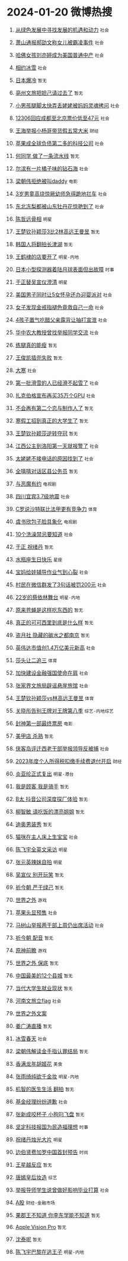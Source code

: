 # 2024-01-20 微博热搜 
1. [从绿色发展中寻找发展的机遇和动力](https://m.weibo.cn/search?containerid=100103type%3D1%26t%3D10%26q%3D%23%E4%BB%8E%E7%BB%BF%E8%89%B2%E5%8F%91%E5%B1%95%E4%B8%AD%E5%AF%BB%E6%89%BE%E5%8F%91%E5%B1%95%E7%9A%84%E6%9C%BA%E9%81%87%E5%92%8C%E5%8A%A8%E5%8A%9B%23&stream_entry_id=51&isnewpage=1&extparam=seat%3D1%26pos%3D0%26stream_entry_id%3D51%26c_type%3D51%26q%3D%2523%25E4%25BB%258E%25E7%25BB%25BF%25E8%2589%25B2%25E5%258F%2591%25E5%25B1%2595%25E4%25B8%25AD%25E5%25AF%25BB%25E6%2589%25BE%25E5%258F%2591%25E5%25B1%2595%25E7%259A%2584%25E6%259C%25BA%25E9%2581%2587%25E5%2592%258C%25E5%258A%25A8%25E5%258A%259B%2523%26dgr%3D0%26cate%3D10103%26filter_type%3Drealtimehot%26display_time%3D1705711201%26pre_seqid%3D170571120150101143696) `社会` 

2. [萧山通报郝劭文称女儿被霸凌事件](https://m.weibo.cn/search?containerid=100103type%3D1%26t%3D10%26q%3D%23%E8%90%A7%E5%B1%B1%E9%80%9A%E6%8A%A5%E9%83%9D%E5%8A%AD%E6%96%87%E7%A7%B0%E5%A5%B3%E5%84%BF%E8%A2%AB%E9%9C%B8%E5%87%8C%E4%BA%8B%E4%BB%B6%23&stream_entry_id=31&isnewpage=1&extparam=seat%3D1%26pos%3D0%26band_rank%3D1%26c_type%3D31%26lcate%3D5001%26realpos%3D1%26cate%3D5001%26filter_type%3Drealtimehot%26flag%3D2%26dgr%3D0%26stream_entry_id%3D31%26q%3D%2523%25E8%2590%25A7%25E5%25B1%25B1%25E9%2580%259A%25E6%258A%25A5%25E9%2583%259D%25E5%258A%25AD%25E6%2596%2587%25E7%25A7%25B0%25E5%25A5%25B3%25E5%2584%25BF%25E8%25A2%25AB%25E9%259C%25B8%25E5%2587%258C%25E4%25BA%258B%25E4%25BB%25B6%2523%26display_time%3D1705711201%26pre_seqid%3D170571120150101143696) `社会` 

3. [哈佛女孩刘亦婷成为美国普通中产](https://m.weibo.cn/search?containerid=100103type%3D1%26t%3D10%26q%3D%23%E5%93%88%E4%BD%9B%E5%A5%B3%E5%AD%A9%E5%88%98%E4%BA%A6%E5%A9%B7%E6%88%90%E4%B8%BA%E7%BE%8E%E5%9B%BD%E6%99%AE%E9%80%9A%E4%B8%AD%E4%BA%A7%23&stream_entry_id=31&isnewpage=1&extparam=seat%3D1%26pos%3D1%26band_rank%3D2%26c_type%3D31%26lcate%3D5001%26realpos%3D2%26cate%3D5001%26filter_type%3Drealtimehot%26flag%3D2%26dgr%3D0%26stream_entry_id%3D31%26q%3D%2523%25E5%2593%2588%25E4%25BD%259B%25E5%25A5%25B3%25E5%25AD%25A9%25E5%2588%2598%25E4%25BA%25A6%25E5%25A9%25B7%25E6%2588%2590%25E4%25B8%25BA%25E7%25BE%258E%25E5%259B%25BD%25E6%2599%25AE%25E9%2580%259A%25E4%25B8%25AD%25E4%25BA%25A7%2523%26display_time%3D1705711201%26pre_seqid%3D170571120150101143696) `社会` 

4. [相约冰雪](https://m.weibo.cn/search?containerid=100103type%3D1%26t%3D10%26q%3D%23%E7%9B%B8%E7%BA%A6%E5%86%B0%E9%9B%AA%23&stream_entry_id=31&isnewpage=1&extparam=seat%3D1%26pos%3D2%26band_rank%3D3%26c_type%3D31%26lcate%3D5001%26realpos%3D3%26cate%3D5001%26filter_type%3Drealtimehot%26flag%3D0%26dgr%3D0%26stream_entry_id%3D31%26q%3D%2523%25E7%259B%25B8%25E7%25BA%25A6%25E5%2586%25B0%25E9%259B%25AA%2523%26display_time%3D1705711201%26pre_seqid%3D170571120150101143696) `社会` 

5. [日本爆冷](https://m.weibo.cn/search?containerid=100103type%3D1%26t%3D10%26q%3D%E6%97%A5%E6%9C%AC%E7%88%86%E5%86%B7&stream_entry_id=31&isnewpage=1&extparam=seat%3D1%26pos%3D3%26band_rank%3D4%26c_type%3D31%26lcate%3D5001%26realpos%3D4%26cate%3D5001%26filter_type%3Drealtimehot%26flag%3D2%26dgr%3D0%26stream_entry_id%3D31%26q%3D%25E6%2597%25A5%25E6%259C%25AC%25E7%2588%2586%25E5%2586%25B7%26display_time%3D1705711201%26pre_seqid%3D170571120150101143696) `暂无` 

6. [亳州文旅把妲己请过去了](https://m.weibo.cn/search?containerid=100103type%3D1%26t%3D10%26q%3D%E4%BA%B3%E5%B7%9E%E6%96%87%E6%97%85%E6%8A%8A%E5%A6%B2%E5%B7%B1%E8%AF%B7%E8%BF%87%E5%8E%BB%E4%BA%86&stream_entry_id=31&isnewpage=1&extparam=seat%3D1%26pos%3D4%26band_rank%3D5%26c_type%3D31%26lcate%3D5001%26realpos%3D5%26cate%3D5001%26filter_type%3Drealtimehot%26flag%3D2%26dgr%3D0%26stream_entry_id%3D31%26q%3D%25E4%25BA%25B3%25E5%25B7%259E%25E6%2596%2587%25E6%2597%2585%25E6%258A%258A%25E5%25A6%25B2%25E5%25B7%25B1%25E8%25AF%25B7%25E8%25BF%2587%25E5%258E%25BB%25E4%25BA%2586%26display_time%3D1705711201%26pre_seqid%3D170571120150101143696) `暂无` 

7. [小男孩腿脚太快弄丢姥姥被妈妈灵魂拷问](https://m.weibo.cn/search?containerid=100103type%3D1%26t%3D10%26q%3D%23%E5%B0%8F%E7%94%B7%E5%AD%A9%E8%85%BF%E8%84%9A%E5%A4%AA%E5%BF%AB%E5%BC%84%E4%B8%A2%E5%A7%A5%E5%A7%A5%E8%A2%AB%E5%A6%88%E5%A6%88%E7%81%B5%E9%AD%82%E6%8B%B7%E9%97%AE%23&stream_entry_id=31&isnewpage=1&extparam=seat%3D1%26pos%3D5%26band_rank%3D6%26c_type%3D31%26lcate%3D5001%26realpos%3D6%26cate%3D5001%26filter_type%3Drealtimehot%26flag%3D32768%26dgr%3D0%26stream_entry_id%3D31%26q%3D%2523%25E5%25B0%258F%25E7%2594%25B7%25E5%25AD%25A9%25E8%2585%25BF%25E8%2584%259A%25E5%25A4%25AA%25E5%25BF%25AB%25E5%25BC%2584%25E4%25B8%25A2%25E5%25A7%25A5%25E5%25A7%25A5%25E8%25A2%25AB%25E5%25A6%2588%25E5%25A6%2588%25E7%2581%25B5%25E9%25AD%2582%25E6%258B%25B7%25E9%2597%25AE%2523%26display_time%3D1705711201%26pre_seqid%3D170571120150101143696) `社会` 

8. [12306回应成都至北京票价低至47元](https://m.weibo.cn/search?containerid=100103type%3D1%26t%3D10%26q%3D%2312306%E5%9B%9E%E5%BA%94%E6%88%90%E9%83%BD%E8%87%B3%E5%8C%97%E4%BA%AC%E7%A5%A8%E4%BB%B7%E4%BD%8E%E8%87%B347%E5%85%83%23&stream_entry_id=31&isnewpage=1&extparam=seat%3D1%26pos%3D6%26band_rank%3D7%26c_type%3D31%26lcate%3D5001%26realpos%3D7%26cate%3D5001%26filter_type%3Drealtimehot%26flag%3D2%26dgr%3D0%26stream_entry_id%3D31%26q%3D%252312306%25E5%259B%259E%25E5%25BA%2594%25E6%2588%2590%25E9%2583%25BD%25E8%2587%25B3%25E5%258C%2597%25E4%25BA%25AC%25E7%25A5%25A8%25E4%25BB%25B7%25E4%25BD%258E%25E8%2587%25B347%25E5%2585%2583%2523%26display_time%3D1705711201%26pre_seqid%3D170571120150101143696) `社会` 

9. [王海举报小杨哥带货假五常大米](https://m.weibo.cn/search?containerid=100103type%3D1%26t%3D10%26q%3D%23%E7%8E%8B%E6%B5%B7%E4%B8%BE%E6%8A%A5%E5%B0%8F%E6%9D%A8%E5%93%A5%E5%B8%A6%E8%B4%A7%E5%81%87%E4%BA%94%E5%B8%B8%E5%A4%A7%E7%B1%B3%23&stream_entry_id=31&isnewpage=1&extparam=seat%3D1%26pos%3D7%26band_rank%3D8%26c_type%3D31%26lcate%3D5001%26realpos%3D8%26cate%3D5001%26filter_type%3Drealtimehot%26flag%3D2%26dgr%3D0%26stream_entry_id%3D31%26q%3D%2523%25E7%258E%258B%25E6%25B5%25B7%25E4%25B8%25BE%25E6%258A%25A5%25E5%25B0%258F%25E6%259D%25A8%25E5%2593%25A5%25E5%25B8%25A6%25E8%25B4%25A7%25E5%2581%2587%25E4%25BA%2594%25E5%25B8%25B8%25E5%25A4%25A7%25E7%25B1%25B3%2523%26display_time%3D1705711201%26pre_seqid%3D170571120150101143696) `财经` 

10. [苹果成全球负债第二多的科技公司](https://m.weibo.cn/search?containerid=100103type%3D1%26t%3D10%26q%3D%23%E8%8B%B9%E6%9E%9C%E6%88%90%E5%85%A8%E7%90%83%E8%B4%9F%E5%80%BA%E7%AC%AC%E4%BA%8C%E5%A4%9A%E7%9A%84%E7%A7%91%E6%8A%80%E5%85%AC%E5%8F%B8%23&stream_entry_id=31&isnewpage=1&extparam=seat%3D1%26pos%3D8%26band_rank%3D9%26c_type%3D31%26lcate%3D5001%26realpos%3D9%26cate%3D5001%26filter_type%3Drealtimehot%26flag%3D1%26dgr%3D0%26stream_entry_id%3D31%26q%3D%2523%25E8%258B%25B9%25E6%259E%259C%25E6%2588%2590%25E5%2585%25A8%25E7%2590%2583%25E8%25B4%259F%25E5%2580%25BA%25E7%25AC%25AC%25E4%25BA%258C%25E5%25A4%259A%25E7%259A%2584%25E7%25A7%2591%25E6%258A%2580%25E5%2585%25AC%25E5%258F%25B8%2523%26display_time%3D1705711201%26pre_seqid%3D170571120150101143696) `社会` 

11. [何同学 做了一条流水线](https://m.weibo.cn/search?containerid=100103type%3D1%26t%3D10%26q%3D%E4%BD%95%E5%90%8C%E5%AD%A6+%E5%81%9A%E4%BA%86%E4%B8%80%E6%9D%A1%E6%B5%81%E6%B0%B4%E7%BA%BF&stream_entry_id=31&isnewpage=1&extparam=seat%3D1%26pos%3D9%26band_rank%3D10%26c_type%3D31%26lcate%3D5001%26realpos%3D10%26cate%3D5001%26filter_type%3Drealtimehot%26flag%3D16%26dgr%3D0%26stream_entry_id%3D31%26q%3D%25E4%25BD%2595%25E5%2590%258C%25E5%25AD%25A6%2520%25E5%2581%259A%25E4%25BA%2586%25E4%25B8%2580%25E6%259D%25A1%25E6%25B5%2581%25E6%25B0%25B4%25E7%25BA%25BF%26display_time%3D1705711201%26pre_seqid%3D170571120150101143696) `暂无` 

12. [尔滨有一片橘子味的钻石海](https://m.weibo.cn/search?containerid=100103type%3D1%26t%3D10%26q%3D%23%E5%B0%94%E6%BB%A8%E6%9C%89%E4%B8%80%E7%89%87%E6%A9%98%E5%AD%90%E5%91%B3%E7%9A%84%E9%92%BB%E7%9F%B3%E6%B5%B7%23&stream_entry_id=31&isnewpage=1&extparam=seat%3D1%26pos%3D10%26band_rank%3D11%26c_type%3D31%26lcate%3D5001%26realpos%3D11%26cate%3D5001%26filter_type%3Drealtimehot%26flag%3D32768%26dgr%3D0%26stream_entry_id%3D31%26q%3D%2523%25E5%25B0%2594%25E6%25BB%25A8%25E6%259C%2589%25E4%25B8%2580%25E7%2589%2587%25E6%25A9%2598%25E5%25AD%2590%25E5%2591%25B3%25E7%259A%2584%25E9%2592%25BB%25E7%259F%25B3%25E6%25B5%25B7%2523%26display_time%3D1705711201%26pre_seqid%3D170571120150101143696) `社会` 

13. [梁朝伟拒绝被叫daddy](https://m.weibo.cn/search?containerid=100103type%3D1%26t%3D10%26q%3D%23%E6%A2%81%E6%9C%9D%E4%BC%9F%E6%8B%92%E7%BB%9D%E8%A2%AB%E5%8F%ABdaddy%23&stream_entry_id=31&isnewpage=1&extparam=seat%3D1%26pos%3D11%26band_rank%3D12%26c_type%3D31%26lcate%3D5001%26realpos%3D12%26cate%3D5001%26filter_type%3Drealtimehot%26flag%3D2%26dgr%3D0%26stream_entry_id%3D31%26q%3D%2523%25E6%25A2%2581%25E6%259C%259D%25E4%25BC%259F%25E6%258B%2592%25E7%25BB%259D%25E8%25A2%25AB%25E5%258F%25ABdaddy%2523%26display_time%3D1705711201%26pre_seqid%3D170571120150101143696) `电影` 

14. [3岁男童高烧惊厥幼师急得跪地拦车](https://m.weibo.cn/search?containerid=100103type%3D1%26t%3D10%26q%3D%233%E5%B2%81%E7%94%B7%E7%AB%A5%E9%AB%98%E7%83%A7%E6%83%8A%E5%8E%A5%E5%B9%BC%E5%B8%88%E6%80%A5%E5%BE%97%E8%B7%AA%E5%9C%B0%E6%8B%A6%E8%BD%A6%23&stream_entry_id=31&isnewpage=1&extparam=seat%3D1%26pos%3D12%26band_rank%3D13%26c_type%3D31%26lcate%3D5001%26realpos%3D13%26cate%3D5001%26filter_type%3Drealtimehot%26flag%3D1%26dgr%3D0%26stream_entry_id%3D31%26q%3D%25233%25E5%25B2%2581%25E7%2594%25B7%25E7%25AB%25A5%25E9%25AB%2598%25E7%2583%25A7%25E6%2583%258A%25E5%258E%25A5%25E5%25B9%25BC%25E5%25B8%2588%25E6%2580%25A5%25E5%25BE%2597%25E8%25B7%25AA%25E5%259C%25B0%25E6%258B%25A6%25E8%25BD%25A6%2523%26display_time%3D1705711201%26pre_seqid%3D170571120150101143696) `社会` 

15. [东北冻梨都被山东牡丹花惊艳到了](https://m.weibo.cn/search?containerid=100103type%3D1%26t%3D10%26q%3D%23%E4%B8%9C%E5%8C%97%E5%86%BB%E6%A2%A8%E9%83%BD%E8%A2%AB%E5%B1%B1%E4%B8%9C%E7%89%A1%E4%B8%B9%E8%8A%B1%E6%83%8A%E8%89%B3%E5%88%B0%E4%BA%86%23&stream_entry_id=31&isnewpage=1&extparam=seat%3D1%26pos%3D13%26band_rank%3D14%26c_type%3D31%26lcate%3D5001%26realpos%3D14%26cate%3D5001%26filter_type%3Drealtimehot%26flag%3D0%26dgr%3D0%26stream_entry_id%3D31%26q%3D%2523%25E4%25B8%259C%25E5%258C%2597%25E5%2586%25BB%25E6%25A2%25A8%25E9%2583%25BD%25E8%25A2%25AB%25E5%25B1%25B1%25E4%25B8%259C%25E7%2589%25A1%25E4%25B8%25B9%25E8%258A%25B1%25E6%2583%258A%25E8%2589%25B3%25E5%2588%25B0%25E4%25BA%2586%2523%26display_time%3D1705711201%26pre_seqid%3D170571120150101143696) `社会` 

16. [陈哲远骨相](https://m.weibo.cn/search?containerid=100103type%3D1%26t%3D10%26q%3D%E9%99%88%E5%93%B2%E8%BF%9C%E9%AA%A8%E7%9B%B8&stream_entry_id=31&isnewpage=1&extparam=seat%3D1%26pos%3D14%26band_rank%3D15%26c_type%3D31%26lcate%3D5001%26realpos%3D15%26cate%3D5001%26filter_type%3Drealtimehot%26flag%3D2%26dgr%3D0%26stream_entry_id%3D31%26q%3D%25E9%2599%2588%25E5%2593%25B2%25E8%25BF%259C%25E9%25AA%25A8%25E7%259B%25B8%26display_time%3D1705711201%26pre_seqid%3D170571120150101143696) `明星` 

17. [王楚钦孙颖莎3比2林高远王曼昱](https://m.weibo.cn/search?containerid=100103type%3D1%26t%3D10%26q%3D%23%E7%8E%8B%E6%A5%9A%E9%92%A6%E5%AD%99%E9%A2%96%E8%8E%8E3%E6%AF%942%E6%9E%97%E9%AB%98%E8%BF%9C%E7%8E%8B%E6%9B%BC%E6%98%B1%23&stream_entry_id=31&isnewpage=1&extparam=seat%3D1%26pos%3D15%26band_rank%3D16%26c_type%3D31%26lcate%3D5001%26realpos%3D16%26cate%3D5001%26filter_type%3Drealtimehot%26flag%3D1%26dgr%3D0%26stream_entry_id%3D31%26q%3D%2523%25E7%258E%258B%25E6%25A5%259A%25E9%2592%25A6%25E5%25AD%2599%25E9%25A2%2596%25E8%258E%258E3%25E6%25AF%25942%25E6%259E%2597%25E9%25AB%2598%25E8%25BF%259C%25E7%258E%258B%25E6%259B%25BC%25E6%2598%25B1%2523%26display_time%3D1705711201%26pre_seqid%3D170571120150101143696) `暂无` 

18. [韩国人将翻拍长津湖](https://m.weibo.cn/search?containerid=100103type%3D1%26t%3D10%26q%3D%E9%9F%A9%E5%9B%BD%E4%BA%BA%E5%B0%86%E7%BF%BB%E6%8B%8D%E9%95%BF%E6%B4%A5%E6%B9%96&stream_entry_id=31&isnewpage=1&extparam=seat%3D1%26pos%3D16%26band_rank%3D17%26c_type%3D31%26lcate%3D5001%26realpos%3D17%26cate%3D5001%26filter_type%3Drealtimehot%26flag%3D2%26dgr%3D0%26stream_entry_id%3D31%26q%3D%25E9%259F%25A9%25E5%259B%25BD%25E4%25BA%25BA%25E5%25B0%2586%25E7%25BF%25BB%25E6%258B%258D%25E9%2595%25BF%25E6%25B4%25A5%25E6%25B9%2596%26display_time%3D1705711201%26pre_seqid%3D170571120150101143696) `暂无` 

19. [王鹤棣的店要开了](https://m.weibo.cn/search?containerid=100103type%3D1%26t%3D10%26q%3D%23%E7%8E%8B%E9%B9%A4%E6%A3%A3%E7%9A%84%E5%BA%97%E8%A6%81%E5%BC%80%E4%BA%86%23&stream_entry_id=31&isnewpage=1&extparam=seat%3D1%26pos%3D17%26band_rank%3D18%26c_type%3D31%26lcate%3D5001%26realpos%3D18%26cate%3D5001%26filter_type%3Drealtimehot%26flag%3D2%26dgr%3D0%26stream_entry_id%3D31%26q%3D%2523%25E7%258E%258B%25E9%25B9%25A4%25E6%25A3%25A3%25E7%259A%2584%25E5%25BA%2597%25E8%25A6%2581%25E5%25BC%2580%25E4%25BA%2586%2523%26display_time%3D1705711201%26pre_seqid%3D170571120150101143696) `明星-内地` 

20. [日本小型探测器着陆月球表面但出故障](https://m.weibo.cn/search?containerid=100103type%3D1%26t%3D10%26q%3D%23%E6%97%A5%E6%9C%AC%E5%B0%8F%E5%9E%8B%E6%8E%A2%E6%B5%8B%E5%99%A8%E7%9D%80%E9%99%86%E6%9C%88%E7%90%83%E8%A1%A8%E9%9D%A2%E4%BD%86%E5%87%BA%E6%95%85%E9%9A%9C%23&stream_entry_id=31&isnewpage=1&extparam=seat%3D1%26pos%3D18%26band_rank%3D19%26c_type%3D31%26lcate%3D5001%26realpos%3D19%26cate%3D5001%26filter_type%3Drealtimehot%26flag%3D1%26dgr%3D0%26stream_entry_id%3D31%26q%3D%2523%25E6%2597%25A5%25E6%259C%25AC%25E5%25B0%258F%25E5%259E%258B%25E6%258E%25A2%25E6%25B5%258B%25E5%2599%25A8%25E7%259D%2580%25E9%2599%2586%25E6%259C%2588%25E7%2590%2583%25E8%25A1%25A8%25E9%259D%25A2%25E4%25BD%2586%25E5%2587%25BA%25E6%2595%2585%25E9%259A%259C%2523%26display_time%3D1705711201%26pre_seqid%3D170571120150101143696) `时事` 

21. [于正替吴宣仪澄清](https://m.weibo.cn/search?containerid=100103type%3D1%26t%3D10%26q%3D%23%E4%BA%8E%E6%AD%A3%E6%9B%BF%E5%90%B4%E5%AE%A3%E4%BB%AA%E6%BE%84%E6%B8%85%23&stream_entry_id=31&isnewpage=1&extparam=seat%3D1%26pos%3D19%26band_rank%3D20%26c_type%3D31%26lcate%3D5001%26realpos%3D20%26cate%3D5001%26filter_type%3Drealtimehot%26flag%3D0%26dgr%3D0%26stream_entry_id%3D31%26q%3D%2523%25E4%25BA%258E%25E6%25AD%25A3%25E6%259B%25BF%25E5%2590%25B4%25E5%25AE%25A3%25E4%25BB%25AA%25E6%25BE%2584%25E6%25B8%2585%2523%26display_time%3D1705711201%26pre_seqid%3D170571120150101143696) `明星` 

22. [美国男子同时让5女怀孕还办迎婴派对](https://m.weibo.cn/search?containerid=100103type%3D1%26t%3D10%26q%3D%23%E7%BE%8E%E5%9B%BD%E7%94%B7%E5%AD%90%E5%90%8C%E6%97%B6%E8%AE%A95%E5%A5%B3%E6%80%80%E5%AD%95%E8%BF%98%E5%8A%9E%E8%BF%8E%E5%A9%B4%E6%B4%BE%E5%AF%B9%23&stream_entry_id=31&isnewpage=1&extparam=seat%3D1%26pos%3D20%26band_rank%3D21%26c_type%3D31%26lcate%3D5001%26realpos%3D21%26cate%3D5001%26filter_type%3Drealtimehot%26flag%3D0%26dgr%3D0%26stream_entry_id%3D31%26q%3D%2523%25E7%25BE%258E%25E5%259B%25BD%25E7%2594%25B7%25E5%25AD%2590%25E5%2590%258C%25E6%2597%25B6%25E8%25AE%25A95%25E5%25A5%25B3%25E6%2580%2580%25E5%25AD%2595%25E8%25BF%2598%25E5%258A%259E%25E8%25BF%258E%25E5%25A9%25B4%25E6%25B4%25BE%25E5%25AF%25B9%2523%26display_time%3D1705711201%26pre_seqid%3D170571120150101143696) `社会` 

23. [女子发现金戒指褪色竟救自己一命](https://m.weibo.cn/search?containerid=100103type%3D1%26t%3D10%26q%3D%23%E5%A5%B3%E5%AD%90%E5%8F%91%E7%8E%B0%E9%87%91%E6%88%92%E6%8C%87%E8%A4%AA%E8%89%B2%E7%AB%9F%E6%95%91%E8%87%AA%E5%B7%B1%E4%B8%80%E5%91%BD%23&stream_entry_id=31&isnewpage=1&extparam=seat%3D1%26pos%3D21%26band_rank%3D22%26c_type%3D31%26lcate%3D5001%26realpos%3D22%26cate%3D5001%26filter_type%3Drealtimehot%26flag%3D0%26dgr%3D0%26stream_entry_id%3D31%26q%3D%2523%25E5%25A5%25B3%25E5%25AD%2590%25E5%258F%2591%25E7%258E%25B0%25E9%2587%2591%25E6%2588%2592%25E6%258C%2587%25E8%25A4%25AA%25E8%2589%25B2%25E7%25AB%259F%25E6%2595%2591%25E8%2587%25AA%25E5%25B7%25B1%25E4%25B8%2580%25E5%2591%25BD%2523%26display_time%3D1705711201%26pre_seqid%3D170571120150101143696) `社会` 

24. [4孩子置气吃醋父亲露背让抽打宣泄](https://m.weibo.cn/search?containerid=100103type%3D1%26t%3D10%26q%3D%234%E5%AD%A9%E5%AD%90%E7%BD%AE%E6%B0%94%E5%90%83%E9%86%8B%E7%88%B6%E4%BA%B2%E9%9C%B2%E8%83%8C%E8%AE%A9%E6%8A%BD%E6%89%93%E5%AE%A3%E6%B3%84%23&stream_entry_id=31&isnewpage=1&extparam=seat%3D1%26pos%3D22%26band_rank%3D23%26c_type%3D31%26lcate%3D5001%26realpos%3D23%26cate%3D5001%26filter_type%3Drealtimehot%26flag%3D1%26dgr%3D0%26stream_entry_id%3D31%26q%3D%25234%25E5%25AD%25A9%25E5%25AD%2590%25E7%25BD%25AE%25E6%25B0%2594%25E5%2590%2583%25E9%2586%258B%25E7%2588%25B6%25E4%25BA%25B2%25E9%259C%25B2%25E8%2583%258C%25E8%25AE%25A9%25E6%258A%25BD%25E6%2589%2593%25E5%25AE%25A3%25E6%25B3%2584%2523%26display_time%3D1705711201%26pre_seqid%3D170571120150101143696) `社会` 

25. [华中农大教授曾找举报同学交流](https://m.weibo.cn/search?containerid=100103type%3D1%26t%3D10%26q%3D%23%E5%8D%8E%E4%B8%AD%E5%86%9C%E5%A4%A7%E6%95%99%E6%8E%88%E6%9B%BE%E6%89%BE%E4%B8%BE%E6%8A%A5%E5%90%8C%E5%AD%A6%E4%BA%A4%E6%B5%81%23&stream_entry_id=31&isnewpage=1&extparam=seat%3D1%26pos%3D23%26band_rank%3D24%26c_type%3D31%26lcate%3D5001%26realpos%3D24%26cate%3D5001%26filter_type%3Drealtimehot%26flag%3D1%26dgr%3D0%26stream_entry_id%3D31%26q%3D%2523%25E5%258D%258E%25E4%25B8%25AD%25E5%2586%259C%25E5%25A4%25A7%25E6%2595%2599%25E6%258E%2588%25E6%259B%25BE%25E6%2589%25BE%25E4%25B8%25BE%25E6%258A%25A5%25E5%2590%258C%25E5%25AD%25A6%25E4%25BA%25A4%25E6%25B5%2581%2523%26display_time%3D1705711201%26pre_seqid%3D170571120150101143696) `社会` 

26. [练腿真的能瘦](https://m.weibo.cn/search?containerid=100103type%3D1%26t%3D10%26q%3D%E7%BB%83%E8%85%BF%E7%9C%9F%E7%9A%84%E8%83%BD%E7%98%A6&stream_entry_id=31&isnewpage=1&extparam=seat%3D1%26pos%3D24%26band_rank%3D25%26c_type%3D31%26lcate%3D5001%26realpos%3D25%26cate%3D5001%26filter_type%3Drealtimehot%26flag%3D1%26dgr%3D0%26stream_entry_id%3D31%26q%3D%25E7%25BB%2583%25E8%2585%25BF%25E7%259C%259F%25E7%259A%2584%25E8%2583%25BD%25E7%2598%25A6%26display_time%3D1705711201%26pre_seqid%3D170571120150101143696) `暂无` 

27. [王俊凯插兜失败](https://m.weibo.cn/search?containerid=100103type%3D1%26t%3D10%26q%3D%E7%8E%8B%E4%BF%8A%E5%87%AF%E6%8F%92%E5%85%9C%E5%A4%B1%E8%B4%A5&stream_entry_id=31&isnewpage=1&extparam=seat%3D1%26pos%3D25%26band_rank%3D26%26c_type%3D31%26lcate%3D5001%26realpos%3D26%26cate%3D5001%26filter_type%3Drealtimehot%26flag%3D0%26dgr%3D0%26stream_entry_id%3D31%26q%3D%25E7%258E%258B%25E4%25BF%258A%25E5%2587%25AF%25E6%258F%2592%25E5%2585%259C%25E5%25A4%25B1%25E8%25B4%25A5%26display_time%3D1705711201%26pre_seqid%3D170571120150101143696) `暂无` 

28. [大寒](https://m.weibo.cn/search?containerid=100103type%3D1%26t%3D10%26q%3D%E5%A4%A7%E5%AF%92&stream_entry_id=31&isnewpage=1&extparam=seat%3D1%26pos%3D26%26band_rank%3D27%26c_type%3D31%26lcate%3D5001%26realpos%3D27%26cate%3D5001%26filter_type%3Drealtimehot%26flag%3D1%26dgr%3D0%26stream_entry_id%3D31%26q%3D%25E5%25A4%25A7%25E5%25AF%2592%26display_time%3D1705711201%26pre_seqid%3D170571120150101143696) `社会` 

29. [第一批滑雪的人已经滑不起雪了](https://m.weibo.cn/search?containerid=100103type%3D1%26t%3D10%26q%3D%23%E7%AC%AC%E4%B8%80%E6%89%B9%E6%BB%91%E9%9B%AA%E7%9A%84%E4%BA%BA%E5%B7%B2%E7%BB%8F%E6%BB%91%E4%B8%8D%E8%B5%B7%E9%9B%AA%E4%BA%86%23&stream_entry_id=31&isnewpage=1&extparam=seat%3D1%26pos%3D27%26band_rank%3D28%26c_type%3D31%26lcate%3D5001%26realpos%3D28%26cate%3D5001%26filter_type%3Drealtimehot%26flag%3D0%26dgr%3D0%26stream_entry_id%3D31%26q%3D%2523%25E7%25AC%25AC%25E4%25B8%2580%25E6%2589%25B9%25E6%25BB%2591%25E9%259B%25AA%25E7%259A%2584%25E4%25BA%25BA%25E5%25B7%25B2%25E7%25BB%258F%25E6%25BB%2591%25E4%25B8%258D%25E8%25B5%25B7%25E9%259B%25AA%25E4%25BA%2586%2523%26display_time%3D1705711201%26pre_seqid%3D170571120150101143696) `社会` 

30. [扎克伯格宣布再买35万个GPU](https://m.weibo.cn/search?containerid=100103type%3D1%26t%3D10%26q%3D%23%E6%89%8E%E5%85%8B%E4%BC%AF%E6%A0%BC%E5%AE%A3%E5%B8%83%E5%86%8D%E4%B9%B035%E4%B8%87%E4%B8%AAGPU%23&stream_entry_id=31&isnewpage=1&extparam=seat%3D1%26pos%3D28%26band_rank%3D29%26c_type%3D31%26lcate%3D5001%26realpos%3D29%26cate%3D5001%26filter_type%3Drealtimehot%26flag%3D1%26dgr%3D0%26stream_entry_id%3D31%26q%3D%2523%25E6%2589%258E%25E5%2585%258B%25E4%25BC%25AF%25E6%25A0%25BC%25E5%25AE%25A3%25E5%25B8%2583%25E5%2586%258D%25E4%25B9%25B035%25E4%25B8%2587%25E4%25B8%25AAGPU%2523%26display_time%3D1705711201%26pre_seqid%3D170571120150101143696) `社会` 

31. [不会再有第二个恋与制作人了](https://m.weibo.cn/search?containerid=100103type%3D1%26t%3D10%26q%3D%E4%B8%8D%E4%BC%9A%E5%86%8D%E6%9C%89%E7%AC%AC%E4%BA%8C%E4%B8%AA%E6%81%8B%E4%B8%8E%E5%88%B6%E4%BD%9C%E4%BA%BA%E4%BA%86&stream_entry_id=31&isnewpage=1&extparam=seat%3D1%26pos%3D29%26band_rank%3D30%26c_type%3D31%26lcate%3D5001%26realpos%3D30%26cate%3D5001%26filter_type%3Drealtimehot%26flag%3D0%26dgr%3D0%26stream_entry_id%3D31%26q%3D%25E4%25B8%258D%25E4%25BC%259A%25E5%2586%258D%25E6%259C%2589%25E7%25AC%25AC%25E4%25BA%258C%25E4%25B8%25AA%25E6%2581%258B%25E4%25B8%258E%25E5%2588%25B6%25E4%25BD%259C%25E4%25BA%25BA%25E4%25BA%2586%26display_time%3D1705711201%26pre_seqid%3D170571120150101143696) `暂无` 

32. [寒假工招到真正的大学生了](https://m.weibo.cn/search?containerid=100103type%3D1%26t%3D10%26q%3D%E5%AF%92%E5%81%87%E5%B7%A5%E6%8B%9B%E5%88%B0%E7%9C%9F%E6%AD%A3%E7%9A%84%E5%A4%A7%E5%AD%A6%E7%94%9F%E4%BA%86&stream_entry_id=31&isnewpage=1&extparam=seat%3D1%26pos%3D30%26band_rank%3D31%26c_type%3D31%26lcate%3D5001%26realpos%3D31%26cate%3D5001%26filter_type%3Drealtimehot%26flag%3D0%26dgr%3D0%26stream_entry_id%3D31%26q%3D%25E5%25AF%2592%25E5%2581%2587%25E5%25B7%25A5%25E6%258B%259B%25E5%2588%25B0%25E7%259C%259F%25E6%25AD%25A3%25E7%259A%2584%25E5%25A4%25A7%25E5%25AD%25A6%25E7%2594%259F%25E4%25BA%2586%26display_time%3D1705711201%26pre_seqid%3D170571120150101143696) `暂无` 

33. [王楚钦孙颖莎逆转夺冠](https://m.weibo.cn/search?containerid=100103type%3D1%26t%3D10%26q%3D%23%E7%8E%8B%E6%A5%9A%E9%92%A6%E5%AD%99%E9%A2%96%E8%8E%8E%E9%80%86%E8%BD%AC%E5%A4%BA%E5%86%A0%23&stream_entry_id=31&isnewpage=1&extparam=seat%3D1%26pos%3D31%26band_rank%3D32%26c_type%3D31%26lcate%3D5001%26realpos%3D32%26cate%3D5001%26filter_type%3Drealtimehot%26flag%3D1%26dgr%3D0%26stream_entry_id%3D31%26q%3D%2523%25E7%258E%258B%25E6%25A5%259A%25E9%2592%25A6%25E5%25AD%2599%25E9%25A2%2596%25E8%258E%258E%25E9%2580%2586%25E8%25BD%25AC%25E5%25A4%25BA%25E5%2586%25A0%2523%26display_time%3D1705711201%26pre_seqid%3D170571120150101143696) `暂无` 

34. [江西公主到洛阳第一天就报警了](https://m.weibo.cn/search?containerid=100103type%3D1%26t%3D10%26q%3D%23%E6%B1%9F%E8%A5%BF%E5%85%AC%E4%B8%BB%E5%88%B0%E6%B4%9B%E9%98%B3%E7%AC%AC%E4%B8%80%E5%A4%A9%E5%B0%B1%E6%8A%A5%E8%AD%A6%E4%BA%86%23&stream_entry_id=31&isnewpage=1&extparam=seat%3D1%26pos%3D32%26band_rank%3D33%26c_type%3D31%26lcate%3D5001%26realpos%3D33%26cate%3D5001%26filter_type%3Drealtimehot%26flag%3D0%26dgr%3D0%26stream_entry_id%3D31%26q%3D%2523%25E6%25B1%259F%25E8%25A5%25BF%25E5%2585%25AC%25E4%25B8%25BB%25E5%2588%25B0%25E6%25B4%259B%25E9%2598%25B3%25E7%25AC%25AC%25E4%25B8%2580%25E5%25A4%25A9%25E5%25B0%25B1%25E6%258A%25A5%25E8%25AD%25A6%25E4%25BA%2586%2523%26display_time%3D1705711201%26pre_seqid%3D170571120150101143696) `社会` 

35. [太姥姥不接电话的原因找到了](https://m.weibo.cn/search?containerid=100103type%3D1%26t%3D10%26q%3D%23%E5%A4%AA%E5%A7%A5%E5%A7%A5%E4%B8%8D%E6%8E%A5%E7%94%B5%E8%AF%9D%E7%9A%84%E5%8E%9F%E5%9B%A0%E6%89%BE%E5%88%B0%E4%BA%86%23&stream_entry_id=31&isnewpage=1&extparam=seat%3D1%26pos%3D33%26band_rank%3D34%26c_type%3D31%26lcate%3D5001%26realpos%3D34%26cate%3D5001%26filter_type%3Drealtimehot%26flag%3D1%26dgr%3D0%26stream_entry_id%3D31%26q%3D%2523%25E5%25A4%25AA%25E5%25A7%25A5%25E5%25A7%25A5%25E4%25B8%258D%25E6%258E%25A5%25E7%2594%25B5%25E8%25AF%259D%25E7%259A%2584%25E5%258E%259F%25E5%259B%25A0%25E6%2589%25BE%25E5%2588%25B0%25E4%25BA%2586%2523%26display_time%3D1705711201%26pre_seqid%3D170571120150101143696) `社会` 

36. [全嘻嘻对话区县公务员](https://m.weibo.cn/search?containerid=100103type%3D1%26t%3D10%26q%3D%E5%85%A8%E5%98%BB%E5%98%BB%E5%AF%B9%E8%AF%9D%E5%8C%BA%E5%8E%BF%E5%85%AC%E5%8A%A1%E5%91%98&stream_entry_id=31&isnewpage=1&extparam=seat%3D1%26pos%3D34%26band_rank%3D35%26c_type%3D31%26lcate%3D5001%26realpos%3D35%26cate%3D5001%26filter_type%3Drealtimehot%26flag%3D1%26dgr%3D0%26stream_entry_id%3D31%26q%3D%25E5%2585%25A8%25E5%2598%25BB%25E5%2598%25BB%25E5%25AF%25B9%25E8%25AF%259D%25E5%258C%25BA%25E5%258E%25BF%25E5%2585%25AC%25E5%258A%25A1%25E5%2591%2598%26display_time%3D1705711201%26pre_seqid%3D170571120150101143696) `暂无` 

37. [与恶魔有约](https://m.weibo.cn/search?containerid=100103type%3D1%26t%3D10%26q%3D%E4%B8%8E%E6%81%B6%E9%AD%94%E6%9C%89%E7%BA%A6&stream_entry_id=31&isnewpage=1&extparam=seat%3D1%26pos%3D35%26band_rank%3D36%26c_type%3D31%26lcate%3D5001%26realpos%3D36%26cate%3D5001%26filter_type%3Drealtimehot%26flag%3D0%26dgr%3D0%26stream_entry_id%3D31%26q%3D%25E4%25B8%258E%25E6%2581%25B6%25E9%25AD%2594%25E6%259C%2589%25E7%25BA%25A6%26display_time%3D1705711201%26pre_seqid%3D170571120150101143696) `电视剧` 

38. [四川宜宾3.7级地震](https://m.weibo.cn/search?containerid=100103type%3D1%26t%3D10%26q%3D%23%E5%9B%9B%E5%B7%9D%E5%AE%9C%E5%AE%BE3.7%E7%BA%A7%E5%9C%B0%E9%9C%87%23&stream_entry_id=31&isnewpage=1&extparam=seat%3D1%26pos%3D36%26band_rank%3D37%26c_type%3D31%26lcate%3D5001%26realpos%3D37%26cate%3D5001%26filter_type%3Drealtimehot%26flag%3D1%26dgr%3D0%26stream_entry_id%3D31%26q%3D%2523%25E5%259B%259B%25E5%25B7%259D%25E5%25AE%259C%25E5%25AE%25BE3.7%25E7%25BA%25A7%25E5%259C%25B0%25E9%259C%2587%2523%26display_time%3D1705711201%26pre_seqid%3D170571120150101143696) `社会` 

39. [C罗说沙特联比法甲更有竞争力](https://m.weibo.cn/search?containerid=100103type%3D1%26t%3D10%26q%3D%23C%E7%BD%97%E8%AF%B4%E6%B2%99%E7%89%B9%E8%81%94%E6%AF%94%E6%B3%95%E7%94%B2%E6%9B%B4%E6%9C%89%E7%AB%9E%E4%BA%89%E5%8A%9B%23&stream_entry_id=31&isnewpage=1&extparam=seat%3D1%26pos%3D37%26band_rank%3D38%26c_type%3D31%26lcate%3D5001%26realpos%3D38%26cate%3D5001%26filter_type%3Drealtimehot%26flag%3D1%26dgr%3D0%26stream_entry_id%3D31%26q%3D%2523C%25E7%25BD%2597%25E8%25AF%25B4%25E6%25B2%2599%25E7%2589%25B9%25E8%2581%2594%25E6%25AF%2594%25E6%25B3%2595%25E7%2594%25B2%25E6%259B%25B4%25E6%259C%2589%25E7%25AB%259E%25E4%25BA%2589%25E5%258A%259B%2523%26display_time%3D1705711201%26pre_seqid%3D170571120150101143696) `体育` 

40. [虞书欣包子脸具象化](https://m.weibo.cn/search?containerid=100103type%3D1%26t%3D10%26q%3D%E8%99%9E%E4%B9%A6%E6%AC%A3%E5%8C%85%E5%AD%90%E8%84%B8%E5%85%B7%E8%B1%A1%E5%8C%96&stream_entry_id=31&isnewpage=1&extparam=seat%3D1%26pos%3D38%26band_rank%3D39%26c_type%3D31%26lcate%3D5001%26realpos%3D39%26cate%3D5001%26filter_type%3Drealtimehot%26flag%3D0%26dgr%3D0%26stream_entry_id%3D31%26q%3D%25E8%2599%259E%25E4%25B9%25A6%25E6%25AC%25A3%25E5%258C%2585%25E5%25AD%2590%25E8%2584%25B8%25E5%2585%25B7%25E8%25B1%25A1%25E5%258C%2596%26display_time%3D1705711201%26pre_seqid%3D170571120150101143696) `电视剧` 

41. [10个洗澡禁忌要知道](https://m.weibo.cn/search?containerid=100103type%3D1%26t%3D10%26q%3D%2310%E4%B8%AA%E6%B4%97%E6%BE%A1%E7%A6%81%E5%BF%8C%E8%A6%81%E7%9F%A5%E9%81%93%23&stream_entry_id=31&isnewpage=1&extparam=seat%3D1%26pos%3D39%26band_rank%3D40%26c_type%3D31%26lcate%3D5001%26realpos%3D40%26cate%3D5001%26filter_type%3Drealtimehot%26flag%3D0%26dgr%3D0%26stream_entry_id%3D31%26q%3D%252310%25E4%25B8%25AA%25E6%25B4%2597%25E6%25BE%25A1%25E7%25A6%2581%25E5%25BF%258C%25E8%25A6%2581%25E7%259F%25A5%25E9%2581%2593%2523%26display_time%3D1705711201%26pre_seqid%3D170571120150101143696) `社会` 

42. [于正 祝绪丹](https://m.weibo.cn/search?containerid=100103type%3D1%26t%3D10%26q%3D%E4%BA%8E%E6%AD%A3+%E7%A5%9D%E7%BB%AA%E4%B8%B9&stream_entry_id=31&isnewpage=1&extparam=seat%3D1%26pos%3D40%26band_rank%3D41%26c_type%3D31%26lcate%3D5001%26realpos%3D41%26cate%3D5001%26filter_type%3Drealtimehot%26flag%3D0%26dgr%3D0%26stream_entry_id%3D31%26q%3D%25E4%25BA%258E%25E6%25AD%25A3%2520%25E7%25A5%259D%25E7%25BB%25AA%25E4%25B8%25B9%26display_time%3D1705711201%26pre_seqid%3D170571120150101143696) `暂无` 

43. [水瓶座生日快乐](https://m.weibo.cn/search?containerid=100103type%3D1%26t%3D10%26q%3D%E6%B0%B4%E7%93%B6%E5%BA%A7%E7%94%9F%E6%97%A5%E5%BF%AB%E4%B9%90&stream_entry_id=31&isnewpage=1&extparam=seat%3D1%26pos%3D41%26band_rank%3D42%26c_type%3D31%26lcate%3D5001%26realpos%3D42%26cate%3D5001%26filter_type%3Drealtimehot%26flag%3D0%26dgr%3D0%26stream_entry_id%3D31%26q%3D%25E6%25B0%25B4%25E7%2593%25B6%25E5%25BA%25A7%25E7%2594%259F%25E6%2597%25A5%25E5%25BF%25AB%25E4%25B9%2590%26display_time%3D1705711201%26pre_seqid%3D170571120150101143696) `星座` 

44. [宝妈给娃辅导作业气到心裂](https://m.weibo.cn/search?containerid=100103type%3D1%26t%3D10%26q%3D%23%E5%AE%9D%E5%A6%88%E7%BB%99%E5%A8%83%E8%BE%85%E5%AF%BC%E4%BD%9C%E4%B8%9A%E6%B0%94%E5%88%B0%E5%BF%83%E8%A3%82%23&stream_entry_id=31&isnewpage=1&extparam=seat%3D1%26pos%3D42%26band_rank%3D43%26c_type%3D31%26lcate%3D5001%26realpos%3D43%26cate%3D5001%26filter_type%3Drealtimehot%26flag%3D0%26dgr%3D0%26stream_entry_id%3D31%26q%3D%2523%25E5%25AE%259D%25E5%25A6%2588%25E7%25BB%2599%25E5%25A8%2583%25E8%25BE%2585%25E5%25AF%25BC%25E4%25BD%259C%25E4%25B8%259A%25E6%25B0%2594%25E5%2588%25B0%25E5%25BF%2583%25E8%25A3%2582%2523%26display_time%3D1705711201%26pre_seqid%3D170571120150101143696) `社会` 

45. [村民在微信群发了3句话被罚200元](https://m.weibo.cn/search?containerid=100103type%3D1%26t%3D10%26q%3D%23%E6%9D%91%E6%B0%91%E5%9C%A8%E5%BE%AE%E4%BF%A1%E7%BE%A4%E5%8F%91%E4%BA%863%E5%8F%A5%E8%AF%9D%E8%A2%AB%E7%BD%9A200%E5%85%83%23&stream_entry_id=31&isnewpage=1&extparam=seat%3D1%26pos%3D43%26band_rank%3D44%26c_type%3D31%26lcate%3D5001%26realpos%3D44%26cate%3D5001%26filter_type%3Drealtimehot%26flag%3D0%26dgr%3D0%26stream_entry_id%3D31%26q%3D%2523%25E6%259D%2591%25E6%25B0%2591%25E5%259C%25A8%25E5%25BE%25AE%25E4%25BF%25A1%25E7%25BE%25A4%25E5%258F%2591%25E4%25BA%25863%25E5%258F%25A5%25E8%25AF%259D%25E8%25A2%25AB%25E7%25BD%259A200%25E5%2585%2583%2523%26display_time%3D1705711201%26pre_seqid%3D170571120150101143696) `社会` 

46. [22岁的蔡依林舞台](https://m.weibo.cn/search?containerid=100103type%3D1%26t%3D10%26q%3D22%E5%B2%81%E7%9A%84%E8%94%A1%E4%BE%9D%E6%9E%97%E8%88%9E%E5%8F%B0&stream_entry_id=31&isnewpage=1&extparam=seat%3D1%26pos%3D44%26band_rank%3D45%26c_type%3D31%26lcate%3D5001%26realpos%3D45%26cate%3D5001%26filter_type%3Drealtimehot%26flag%3D0%26dgr%3D0%26stream_entry_id%3D31%26q%3D22%25E5%25B2%2581%25E7%259A%2584%25E8%2594%25A1%25E4%25BE%259D%25E6%259E%2597%25E8%2588%259E%25E5%258F%25B0%26display_time%3D1705711201%26pre_seqid%3D170571120150101143696) `明星-内地` 

47. [原来苍蝇是这样吃东西的](https://m.weibo.cn/search?containerid=100103type%3D1%26t%3D10%26q%3D%E5%8E%9F%E6%9D%A5%E8%8B%8D%E8%9D%87%E6%98%AF%E8%BF%99%E6%A0%B7%E5%90%83%E4%B8%9C%E8%A5%BF%E7%9A%84&stream_entry_id=31&isnewpage=1&extparam=seat%3D1%26pos%3D45%26band_rank%3D46%26c_type%3D31%26lcate%3D5001%26realpos%3D46%26cate%3D5001%26filter_type%3Drealtimehot%26flag%3D1%26dgr%3D0%26stream_entry_id%3D31%26q%3D%25E5%258E%259F%25E6%259D%25A5%25E8%258B%258D%25E8%259D%2587%25E6%2598%25AF%25E8%25BF%2599%25E6%25A0%25B7%25E5%2590%2583%25E4%25B8%259C%25E8%25A5%25BF%25E7%259A%2584%26display_time%3D1705711201%26pre_seqid%3D170571120150101143696) `暂无` 

48. [真正的可可西里到底是什么样](https://m.weibo.cn/search?containerid=100103type%3D1%26t%3D10%26q%3D%23%E7%9C%9F%E6%AD%A3%E7%9A%84%E5%8F%AF%E5%8F%AF%E8%A5%BF%E9%87%8C%E5%88%B0%E5%BA%95%E6%98%AF%E4%BB%80%E4%B9%88%E6%A0%B7%23&stream_entry_id=31&isnewpage=1&extparam=seat%3D1%26pos%3D46%26band_rank%3D47%26c_type%3D31%26lcate%3D5001%26realpos%3D47%26cate%3D5001%26filter_type%3Drealtimehot%26flag%3D1%26dgr%3D0%26stream_entry_id%3D31%26q%3D%2523%25E7%259C%259F%25E6%25AD%25A3%25E7%259A%2584%25E5%258F%25AF%25E5%258F%25AF%25E8%25A5%25BF%25E9%2587%258C%25E5%2588%25B0%25E5%25BA%2595%25E6%2598%25AF%25E4%25BB%2580%25E4%25B9%2588%25E6%25A0%25B7%2523%26display_time%3D1705711201%26pre_seqid%3D170571120150101143696) `暂无` 

49. [盗月社 隐藏的碳水之都南京](https://m.weibo.cn/search?containerid=100103type%3D1%26t%3D10%26q%3D%E7%9B%97%E6%9C%88%E7%A4%BE+%E9%9A%90%E8%97%8F%E7%9A%84%E7%A2%B3%E6%B0%B4%E4%B9%8B%E9%83%BD%E5%8D%97%E4%BA%AC&stream_entry_id=31&isnewpage=1&extparam=seat%3D1%26pos%3D47%26band_rank%3D48%26c_type%3D31%26lcate%3D5001%26realpos%3D48%26cate%3D5001%26filter_type%3Drealtimehot%26flag%3D1%26dgr%3D0%26stream_entry_id%3D31%26q%3D%25E7%259B%2597%25E6%259C%2588%25E7%25A4%25BE%2520%25E9%259A%2590%25E8%2597%258F%25E7%259A%2584%25E7%25A2%25B3%25E6%25B0%25B4%25E4%25B9%258B%25E9%2583%25BD%25E5%258D%2597%25E4%25BA%25AC%26display_time%3D1705711201%26pre_seqid%3D170571120150101143696) `暂无` 

50. [英伟达市值创1.4万亿美元新高](https://m.weibo.cn/search?containerid=100103type%3D1%26t%3D10%26q%3D%23%E8%8B%B1%E4%BC%9F%E8%BE%BE%E5%B8%82%E5%80%BC%E5%88%9B1.4%E4%B8%87%E4%BA%BF%E7%BE%8E%E5%85%83%E6%96%B0%E9%AB%98%23&stream_entry_id=31&isnewpage=1&extparam=seat%3D1%26pos%3D48%26band_rank%3D49%26c_type%3D31%26lcate%3D5001%26realpos%3D49%26cate%3D5001%26filter_type%3Drealtimehot%26flag%3D1%26dgr%3D0%26stream_entry_id%3D31%26q%3D%2523%25E8%258B%25B1%25E4%25BC%259F%25E8%25BE%25BE%25E5%25B8%2582%25E5%2580%25BC%25E5%2588%259B1.4%25E4%25B8%2587%25E4%25BA%25BF%25E7%25BE%258E%25E5%2585%2583%25E6%2596%25B0%25E9%25AB%2598%2523%26display_time%3D1705711201%26pre_seqid%3D170571120150101143696) `社会` 

51. [莎头让二追三](https://m.weibo.cn/search?containerid=100103type%3D1%26t%3D10%26q%3D%23%E8%8E%8E%E5%A4%B4%E8%AE%A9%E4%BA%8C%E8%BF%BD%E4%B8%89%23&stream_entry_id=31&isnewpage=1&extparam=seat%3D1%26pos%3D49%26band_rank%3D50%26c_type%3D31%26lcate%3D5001%26realpos%3D50%26cate%3D5001%26filter_type%3Drealtimehot%26flag%3D1%26dgr%3D0%26stream_entry_id%3D31%26q%3D%2523%25E8%258E%258E%25E5%25A4%25B4%25E8%25AE%25A9%25E4%25BA%258C%25E8%25BF%25BD%25E4%25B8%2589%2523%26display_time%3D1705711201%26pre_seqid%3D170571120150101143696) `体育` 

52. [加快建设金融强国使命在肩](https://m.weibo.cn/search?containerid=100103type%3D1%26t%3D10%26q%3D%23%E5%8A%A0%E5%BF%AB%E5%BB%BA%E8%AE%BE%E9%87%91%E8%9E%8D%E5%BC%BA%E5%9B%BD%E4%BD%BF%E5%91%BD%E5%9C%A8%E8%82%A9%23&stream_entry_id=51&isnewpage=1&extparam=seat%3D1%26pos%3D0%26dgr%3D0%26stream_entry_id%3D51%26q%3D%2523%25E5%258A%25A0%25E5%25BF%25AB%25E5%25BB%25BA%25E8%25AE%25BE%25E9%2587%2591%25E8%259E%258D%25E5%25BC%25BA%25E5%259B%25BD%25E4%25BD%25BF%25E5%2591%25BD%25E5%259C%25A8%25E8%2582%25A9%2523%26filter_type%3Drealtimehot%26cate%3D10103%26c_type%3D51%26display_time%3D1705705714%26pre_seqid%3D170570571462702673376) `社会` 

53. [张家界文旅局辟谣悬崖旅馆](https://m.weibo.cn/search?containerid=100103type%3D1%26t%3D10%26q%3D%23%E5%BC%A0%E5%AE%B6%E7%95%8C%E6%96%87%E6%97%85%E5%B1%80%E8%BE%9F%E8%B0%A3%E6%82%AC%E5%B4%96%E6%97%85%E9%A6%86%23&stream_entry_id=31&isnewpage=1&extparam=seat%3D1%26pos%3D6%26q%3D%2523%25E5%25BC%25A0%25E5%25AE%25B6%25E7%2595%258C%25E6%2596%2587%25E6%2597%2585%25E5%25B1%2580%25E8%25BE%259F%25E8%25B0%25A3%25E6%2582%25AC%25E5%25B4%2596%25E6%2597%2585%25E9%25A6%2586%2523%26lcate%3D5001%26cate%3D5001%26adid%3D219345%26band_rank%3D7%26dgr%3D0%26is_ad_pos%3D1%26stream_entry_id%3D31%26filter_type%3Drealtimehot%26c_type%3D31%26display_time%3D1705705714%26pre_seqid%3D170570571462702673376) `社会` 

54. [王楚钦孙颖莎vs林高远王曼昱](https://m.weibo.cn/search?containerid=100103type%3D1%26t%3D10%26q%3D%23%E7%8E%8B%E6%A5%9A%E9%92%A6%E5%AD%99%E9%A2%96%E8%8E%8Evs%E6%9E%97%E9%AB%98%E8%BF%9C%E7%8E%8B%E6%9B%BC%E6%98%B1%23&stream_entry_id=31&isnewpage=1&extparam=seat%3D1%26pos%3D16%26realpos%3D16%26q%3D%2523%25E7%258E%258B%25E6%25A5%259A%25E9%2592%25A6%25E5%25AD%2599%25E9%25A2%2596%25E8%258E%258Evs%25E6%259E%2597%25E9%25AB%2598%25E8%25BF%259C%25E7%258E%258B%25E6%259B%25BC%25E6%2598%25B1%2523%26lcate%3D5001%26cate%3D5001%26band_rank%3D16%26flag%3D0%26dgr%3D0%26stream_entry_id%3D31%26filter_type%3Drealtimehot%26c_type%3D31%26display_time%3D1705705714%26pre_seqid%3D170570571462702673376) `体育` 

55. [关晓彤告别王牌对王牌第八季](https://m.weibo.cn/search?containerid=100103type%3D1%26t%3D10%26q%3D%23%E5%85%B3%E6%99%93%E5%BD%A4%E5%91%8A%E5%88%AB%E7%8E%8B%E7%89%8C%E5%AF%B9%E7%8E%8B%E7%89%8C%E7%AC%AC%E5%85%AB%E5%AD%A3%23&stream_entry_id=31&isnewpage=1&extparam=seat%3D1%26pos%3D19%26realpos%3D19%26q%3D%2523%25E5%2585%25B3%25E6%2599%2593%25E5%25BD%25A4%25E5%2591%258A%25E5%2588%25AB%25E7%258E%258B%25E7%2589%258C%25E5%25AF%25B9%25E7%258E%258B%25E7%2589%258C%25E7%25AC%25AC%25E5%2585%25AB%25E5%25AD%25A3%2523%26lcate%3D5001%26cate%3D5001%26band_rank%3D19%26flag%3D2%26dgr%3D0%26stream_entry_id%3D31%26filter_type%3Drealtimehot%26c_type%3D31%26display_time%3D1705705714%26pre_seqid%3D170570571462702673376) `综艺-内地综艺` 

56. [封神第一部最终票房](https://m.weibo.cn/search?containerid=100103type%3D1%26t%3D10%26q%3D%E5%B0%81%E7%A5%9E%E7%AC%AC%E4%B8%80%E9%83%A8%E6%9C%80%E7%BB%88%E7%A5%A8%E6%88%BF&stream_entry_id=31&isnewpage=1&extparam=seat%3D1%26pos%3D26%26realpos%3D26%26q%3D%25E5%25B0%2581%25E7%25A5%259E%25E7%25AC%25AC%25E4%25B8%2580%25E9%2583%25A8%25E6%259C%2580%25E7%25BB%2588%25E7%25A5%25A8%25E6%2588%25BF%26lcate%3D5001%26cate%3D5001%26band_rank%3D26%26flag%3D0%26dgr%3D0%26stream_entry_id%3D31%26filter_type%3Drealtimehot%26c_type%3D31%26display_time%3D1705705714%26pre_seqid%3D170570571462702673376) `电影` 

57. [美甲店 杀熟](https://m.weibo.cn/search?containerid=100103type%3D1%26t%3D10%26q%3D%E7%BE%8E%E7%94%B2%E5%BA%97+%E6%9D%80%E7%86%9F&stream_entry_id=31&isnewpage=1&extparam=seat%3D1%26pos%3D28%26realpos%3D28%26q%3D%25E7%25BE%258E%25E7%2594%25B2%25E5%25BA%2597%2520%25E6%259D%2580%25E7%2586%259F%26lcate%3D5001%26cate%3D5001%26band_rank%3D28%26flag%3D0%26dgr%3D0%26stream_entry_id%3D31%26filter_type%3Drealtimehot%26c_type%3D31%26display_time%3D1705705714%26pre_seqid%3D170570571462702673376) `暂无` 

58. [侠客岛评迁西老干部举报领导反被捕](https://m.weibo.cn/search?containerid=100103type%3D1%26t%3D10%26q%3D%23%E4%BE%A0%E5%AE%A2%E5%B2%9B%E8%AF%84%E8%BF%81%E8%A5%BF%E8%80%81%E5%B9%B2%E9%83%A8%E4%B8%BE%E6%8A%A5%E9%A2%86%E5%AF%BC%E5%8F%8D%E8%A2%AB%E6%8D%95%23&stream_entry_id=31&isnewpage=1&extparam=seat%3D1%26pos%3D30%26realpos%3D30%26q%3D%2523%25E4%25BE%25A0%25E5%25AE%25A2%25E5%25B2%259B%25E8%25AF%2584%25E8%25BF%2581%25E8%25A5%25BF%25E8%2580%2581%25E5%25B9%25B2%25E9%2583%25A8%25E4%25B8%25BE%25E6%258A%25A5%25E9%25A2%2586%25E5%25AF%25BC%25E5%258F%258D%25E8%25A2%25AB%25E6%258D%2595%2523%26lcate%3D5001%26cate%3D5001%26band_rank%3D30%26flag%3D0%26dgr%3D0%26stream_entry_id%3D31%26filter_type%3Drealtimehot%26c_type%3D31%26display_time%3D1705705714%26pre_seqid%3D170570571462702673376) `社会` 

59. [2023年度个人所得税扣缴手续费退付开启](https://m.weibo.cn/search?containerid=100103type%3D1%26t%3D10%26q%3D%232023%E5%B9%B4%E5%BA%A6%E4%B8%AA%E4%BA%BA%E6%89%80%E5%BE%97%E7%A8%8E%E6%89%A3%E7%BC%B4%E6%89%8B%E7%BB%AD%E8%B4%B9%E9%80%80%E4%BB%98%E5%BC%80%E5%90%AF%23&stream_entry_id=31&isnewpage=1&extparam=seat%3D1%26pos%3D32%26realpos%3D32%26q%3D%25232023%25E5%25B9%25B4%25E5%25BA%25A6%25E4%25B8%25AA%25E4%25BA%25BA%25E6%2589%2580%25E5%25BE%2597%25E7%25A8%258E%25E6%2589%25A3%25E7%25BC%25B4%25E6%2589%258B%25E7%25BB%25AD%25E8%25B4%25B9%25E9%2580%2580%25E4%25BB%2598%25E5%25BC%2580%25E5%2590%25AF%2523%26lcate%3D5001%26cate%3D5001%26band_rank%3D32%26flag%3D0%26dgr%3D0%26stream_entry_id%3D31%26filter_type%3Drealtimehot%26c_type%3D31%26display_time%3D1705705714%26pre_seqid%3D170570571462702673376) `财经` 

60. [炎亚纶正式复出](https://m.weibo.cn/search?containerid=100103type%3D1%26t%3D10%26q%3D%E7%82%8E%E4%BA%9A%E7%BA%B6%E6%AD%A3%E5%BC%8F%E5%A4%8D%E5%87%BA&stream_entry_id=31&isnewpage=1&extparam=seat%3D1%26pos%3D33%26realpos%3D33%26q%3D%25E7%2582%258E%25E4%25BA%259A%25E7%25BA%25B6%25E6%25AD%25A3%25E5%25BC%258F%25E5%25A4%258D%25E5%2587%25BA%26lcate%3D5001%26cate%3D5001%26band_rank%3D33%26flag%3D0%26dgr%3D0%26stream_entry_id%3D31%26filter_type%3Drealtimehot%26c_type%3D31%26display_time%3D1705705714%26pre_seqid%3D170570571462702673376) `明星-港台` 

61. [我是顾客 我是骑手](https://m.weibo.cn/search?containerid=100103type%3D1%26t%3D10%26q%3D%E6%88%91%E6%98%AF%E9%A1%BE%E5%AE%A2+%E6%88%91%E6%98%AF%E9%AA%91%E6%89%8B&stream_entry_id=31&isnewpage=1&extparam=seat%3D1%26pos%3D34%26realpos%3D34%26q%3D%25E6%2588%2591%25E6%2598%25AF%25E9%25A1%25BE%25E5%25AE%25A2%2520%25E6%2588%2591%25E6%2598%25AF%25E9%25AA%2591%25E6%2589%258B%26lcate%3D5001%26cate%3D5001%26band_rank%3D34%26flag%3D0%26dgr%3D0%26stream_entry_id%3D31%26filter_type%3Drealtimehot%26c_type%3D31%26display_time%3D1705705714%26pre_seqid%3D170570571462702673376) `暂无` 

62. [B太 抖音公司深度探厂体验](https://m.weibo.cn/search?containerid=100103type%3D1%26t%3D10%26q%3DB%E5%A4%AA+%E6%8A%96%E9%9F%B3%E5%85%AC%E5%8F%B8%E6%B7%B1%E5%BA%A6%E6%8E%A2%E5%8E%82%E4%BD%93%E9%AA%8C&stream_entry_id=31&isnewpage=1&extparam=seat%3D1%26pos%3D35%26realpos%3D35%26q%3DB%25E5%25A4%25AA%2520%25E6%258A%2596%25E9%259F%25B3%25E5%2585%25AC%25E5%258F%25B8%25E6%25B7%25B1%25E5%25BA%25A6%25E6%258E%25A2%25E5%258E%2582%25E4%25BD%2593%25E9%25AA%258C%26lcate%3D5001%26cate%3D5001%26band_rank%3D35%26flag%3D0%26dgr%3D0%26stream_entry_id%3D31%26filter_type%3Drealtimehot%26c_type%3D31%26display_time%3D1705705714%26pre_seqid%3D170570571462702673376) `暂无` 

63. [柳智敏 请吃饭的漂亮姐姐](https://m.weibo.cn/search?containerid=100103type%3D1%26t%3D10%26q%3D%E6%9F%B3%E6%99%BA%E6%95%8F+%E8%AF%B7%E5%90%83%E9%A5%AD%E7%9A%84%E6%BC%82%E4%BA%AE%E5%A7%90%E5%A7%90&stream_entry_id=31&isnewpage=1&extparam=seat%3D1%26pos%3D36%26realpos%3D36%26q%3D%25E6%259F%25B3%25E6%2599%25BA%25E6%2595%258F%2520%25E8%25AF%25B7%25E5%2590%2583%25E9%25A5%25AD%25E7%259A%2584%25E6%25BC%2582%25E4%25BA%25AE%25E5%25A7%2590%25E5%25A7%2590%26lcate%3D5001%26cate%3D5001%26band_rank%3D36%26flag%3D0%26dgr%3D0%26stream_entry_id%3D31%26filter_type%3Drealtimehot%26c_type%3D31%26display_time%3D1705705714%26pre_seqid%3D170570571462702673376) `暂无` 

64. [迪奥男装秀](https://m.weibo.cn/search?containerid=100103type%3D1%26t%3D10%26q%3D%E8%BF%AA%E5%A5%A5%E7%94%B7%E8%A3%85%E7%A7%80&stream_entry_id=31&isnewpage=1&extparam=seat%3D1%26pos%3D37%26realpos%3D37%26q%3D%25E8%25BF%25AA%25E5%25A5%25A5%25E7%2594%25B7%25E8%25A3%2585%25E7%25A7%2580%26lcate%3D5001%26cate%3D5001%26band_rank%3D37%26flag%3D0%26dgr%3D0%26stream_entry_id%3D31%26filter_type%3Drealtimehot%26c_type%3D31%26display_time%3D1705705714%26pre_seqid%3D170570571462702673376) `暂无` 

65. [猫咪在主人床上生宝宝](https://m.weibo.cn/search?containerid=100103type%3D1%26t%3D10%26q%3D%23%E7%8C%AB%E5%92%AA%E5%9C%A8%E4%B8%BB%E4%BA%BA%E5%BA%8A%E4%B8%8A%E7%94%9F%E5%AE%9D%E5%AE%9D%23&stream_entry_id=31&isnewpage=1&extparam=seat%3D1%26pos%3D38%26realpos%3D38%26q%3D%2523%25E7%258C%25AB%25E5%2592%25AA%25E5%259C%25A8%25E4%25B8%25BB%25E4%25BA%25BA%25E5%25BA%258A%25E4%25B8%258A%25E7%2594%259F%25E5%25AE%259D%25E5%25AE%259D%2523%26lcate%3D5001%26cate%3D5001%26band_rank%3D38%26flag%3D0%26dgr%3D0%26stream_entry_id%3D31%26filter_type%3Drealtimehot%26c_type%3D31%26display_time%3D1705705714%26pre_seqid%3D170570571462702673376) `社会` 

66. [陈飞宇全英文采访](https://m.weibo.cn/search?containerid=100103type%3D1%26t%3D10%26q%3D%E9%99%88%E9%A3%9E%E5%AE%87%E5%85%A8%E8%8B%B1%E6%96%87%E9%87%87%E8%AE%BF&stream_entry_id=31&isnewpage=1&extparam=seat%3D1%26pos%3D40%26realpos%3D40%26q%3D%25E9%2599%2588%25E9%25A3%259E%25E5%25AE%2587%25E5%2585%25A8%25E8%258B%25B1%25E6%2596%2587%25E9%2587%2587%25E8%25AE%25BF%26lcate%3D5001%26cate%3D5001%26band_rank%3D40%26flag%3D0%26dgr%3D0%26stream_entry_id%3D31%26filter_type%3Drealtimehot%26c_type%3D31%26display_time%3D1705705714%26pre_seqid%3D170570571462702673376) `明星` 

67. [张元英辣妹自拍](https://m.weibo.cn/search?containerid=100103type%3D1%26t%3D10%26q%3D%23%E5%BC%A0%E5%85%83%E8%8B%B1%E8%BE%A3%E5%A6%B9%E8%87%AA%E6%8B%8D%23&stream_entry_id=31&isnewpage=1&extparam=seat%3D1%26pos%3D41%26realpos%3D41%26q%3D%2523%25E5%25BC%25A0%25E5%2585%2583%25E8%258B%25B1%25E8%25BE%25A3%25E5%25A6%25B9%25E8%2587%25AA%25E6%258B%258D%2523%26lcate%3D5001%26cate%3D5001%26band_rank%3D41%26flag%3D0%26dgr%3D0%26stream_entry_id%3D31%26filter_type%3Drealtimehot%26c_type%3D31%26display_time%3D1705705714%26pre_seqid%3D170570571462702673376) `明星` 

68. [吴宣仪 别开玩笑](https://m.weibo.cn/search?containerid=100103type%3D1%26t%3D10%26q%3D%E5%90%B4%E5%AE%A3%E4%BB%AA+%E5%88%AB%E5%BC%80%E7%8E%A9%E7%AC%91&stream_entry_id=31&isnewpage=1&extparam=seat%3D1%26pos%3D43%26realpos%3D43%26q%3D%25E5%2590%25B4%25E5%25AE%25A3%25E4%25BB%25AA%2520%25E5%2588%25AB%25E5%25BC%2580%25E7%258E%25A9%25E7%25AC%2591%26lcate%3D5001%26cate%3D5001%26band_rank%3D43%26flag%3D0%26dgr%3D0%26stream_entry_id%3D31%26filter_type%3Drealtimehot%26c_type%3D31%26display_time%3D1705705714%26pre_seqid%3D170570571462702673376) `暂无` 

69. [祈今朝 严于绿己](https://m.weibo.cn/search?containerid=100103type%3D1%26t%3D10%26q%3D%E7%A5%88%E4%BB%8A%E6%9C%9D+%E4%B8%A5%E4%BA%8E%E7%BB%BF%E5%B7%B1&stream_entry_id=31&isnewpage=1&extparam=seat%3D1%26pos%3D44%26realpos%3D44%26q%3D%25E7%25A5%2588%25E4%25BB%258A%25E6%259C%259D%2520%25E4%25B8%25A5%25E4%25BA%258E%25E7%25BB%25BF%25E5%25B7%25B1%26lcate%3D5001%26cate%3D5001%26band_rank%3D44%26flag%3D0%26dgr%3D0%26stream_entry_id%3D31%26filter_type%3Drealtimehot%26c_type%3D31%26display_time%3D1705705714%26pre_seqid%3D170570571462702673376) `暂无` 

70. [世界之外](https://m.weibo.cn/search?containerid=100103type%3D1%26t%3D10%26q%3D%E4%B8%96%E7%95%8C%E4%B9%8B%E5%A4%96&stream_entry_id=31&isnewpage=1&extparam=seat%3D1%26pos%3D45%26realpos%3D45%26q%3D%25E4%25B8%2596%25E7%2595%258C%25E4%25B9%258B%25E5%25A4%2596%26lcate%3D5001%26cate%3D5001%26band_rank%3D45%26flag%3D0%26dgr%3D0%26stream_entry_id%3D31%26filter_type%3Drealtimehot%26c_type%3D31%26display_time%3D1705705714%26pre_seqid%3D170570571462702673376) `游戏` 

71. [苹果头显预售](https://m.weibo.cn/search?containerid=100103type%3D1%26t%3D10%26q%3D%23%E8%8B%B9%E6%9E%9C%E5%A4%B4%E6%98%BE%E9%A2%84%E5%94%AE%23&stream_entry_id=31&isnewpage=1&extparam=seat%3D1%26pos%3D47%26realpos%3D47%26q%3D%2523%25E8%258B%25B9%25E6%259E%259C%25E5%25A4%25B4%25E6%2598%25BE%25E9%25A2%2584%25E5%2594%25AE%2523%26lcate%3D5001%26cate%3D5001%26band_rank%3D47%26flag%3D0%26dgr%3D0%26stream_entry_id%3D31%26filter_type%3Drealtimehot%26c_type%3D31%26display_time%3D1705705714%26pre_seqid%3D170570571462702673376) `社会` 

72. [马树山举报两干部上周仍出席活动](https://m.weibo.cn/search?containerid=100103type%3D1%26t%3D10%26q%3D%23%E9%A9%AC%E6%A0%91%E5%B1%B1%E4%B8%BE%E6%8A%A5%E4%B8%A4%E5%B9%B2%E9%83%A8%E4%B8%8A%E5%91%A8%E4%BB%8D%E5%87%BA%E5%B8%AD%E6%B4%BB%E5%8A%A8%23&stream_entry_id=31&isnewpage=1&extparam=seat%3D1%26pos%3D48%26realpos%3D48%26q%3D%2523%25E9%25A9%25AC%25E6%25A0%2591%25E5%25B1%25B1%25E4%25B8%25BE%25E6%258A%25A5%25E4%25B8%25A4%25E5%25B9%25B2%25E9%2583%25A8%25E4%25B8%258A%25E5%2591%25A8%25E4%25BB%258D%25E5%2587%25BA%25E5%25B8%25AD%25E6%25B4%25BB%25E5%258A%25A8%2523%26lcate%3D5001%26cate%3D5001%26band_rank%3D48%26flag%3D0%26dgr%3D0%26stream_entry_id%3D31%26filter_type%3Drealtimehot%26c_type%3D31%26display_time%3D1705705714%26pre_seqid%3D170570571462702673376) `社会` 

73. [祈今朝 配音](https://m.weibo.cn/search?containerid=100103type%3D1%26t%3D10%26q%3D%E7%A5%88%E4%BB%8A%E6%9C%9D+%E9%85%8D%E9%9F%B3&stream_entry_id=31&isnewpage=1&extparam=seat%3D1%26pos%3D49%26realpos%3D49%26q%3D%25E7%25A5%2588%25E4%25BB%258A%25E6%259C%259D%2520%25E9%2585%258D%25E9%259F%25B3%26lcate%3D5001%26cate%3D5001%26band_rank%3D49%26flag%3D0%26dgr%3D0%26stream_entry_id%3D31%26filter_type%3Drealtimehot%26c_type%3D31%26display_time%3D1705705714%26pre_seqid%3D170570571462702673376) `暂无` 

74. [原神前瞻](https://m.weibo.cn/search?containerid=100103type%3D1%26t%3D10%26q%3D%E5%8E%9F%E7%A5%9E%E5%89%8D%E7%9E%BB&stream_entry_id=31&isnewpage=1&extparam=seat%3D1%26pos%3D50%26realpos%3D50%26q%3D%25E5%258E%259F%25E7%25A5%259E%25E5%2589%258D%25E7%259E%25BB%26lcate%3D5001%26cate%3D5001%26band_rank%3D50%26flag%3D0%26dgr%3D0%26stream_entry_id%3D31%26filter_type%3Drealtimehot%26c_type%3D31%26display_time%3D1705705714%26pre_seqid%3D170570571462702673376) `游戏` 

75. [世界之外 保底](https://m.weibo.cn/search?containerid=100103type%3D1%26t%3D10%26q%3D%E4%B8%96%E7%95%8C%E4%B9%8B%E5%A4%96+%E4%BF%9D%E5%BA%95&stream_entry_id=31&isnewpage=1&extparam=seat%3D1%26pos%3D36%26filter_type%3Drealtimehot%26lcate%3D5001%26band_rank%3D36%26flag%3D0%26dgr%3D0%26realpos%3D36%26c_type%3D31%26stream_entry_id%3D31%26q%3D%25E4%25B8%2596%25E7%2595%258C%25E4%25B9%258B%25E5%25A4%2596%2520%25E4%25BF%259D%25E5%25BA%2595%26cate%3D5001%26display_time%3D1705702144%26pre_seqid%3D1705702144188026738122) `暂无` 

76. [中国最美的12个县城](https://m.weibo.cn/search?containerid=100103type%3D1%26t%3D10%26q%3D%E4%B8%AD%E5%9B%BD%E6%9C%80%E7%BE%8E%E7%9A%8412%E4%B8%AA%E5%8E%BF%E5%9F%8E&stream_entry_id=31&isnewpage=1&extparam=seat%3D1%26pos%3D43%26filter_type%3Drealtimehot%26lcate%3D5001%26band_rank%3D43%26flag%3D0%26dgr%3D0%26realpos%3D43%26c_type%3D31%26stream_entry_id%3D31%26q%3D%25E4%25B8%25AD%25E5%259B%25BD%25E6%259C%2580%25E7%25BE%258E%25E7%259A%258412%25E4%25B8%25AA%25E5%258E%25BF%25E5%259F%258E%26cate%3D5001%26display_time%3D1705702144%26pre_seqid%3D1705702144188026738122) `暂无` 

77. [当代大学生就业现状](https://m.weibo.cn/search?containerid=100103type%3D1%26t%3D10%26q%3D%E5%BD%93%E4%BB%A3%E5%A4%A7%E5%AD%A6%E7%94%9F%E5%B0%B1%E4%B8%9A%E7%8E%B0%E7%8A%B6&stream_entry_id=31&isnewpage=1&extparam=seat%3D1%26pos%3D49%26filter_type%3Drealtimehot%26lcate%3D5001%26band_rank%3D49%26flag%3D0%26dgr%3D0%26realpos%3D49%26c_type%3D31%26stream_entry_id%3D31%26q%3D%25E5%25BD%2593%25E4%25BB%25A3%25E5%25A4%25A7%25E5%25AD%25A6%25E7%2594%259F%25E5%25B0%25B1%25E4%25B8%259A%25E7%258E%25B0%25E7%258A%25B6%26cate%3D5001%26display_time%3D1705702144%26pre_seqid%3D1705702144188026738122) `暂无` 

78. [河南文旅立flag](https://m.weibo.cn/search?containerid=100103type%3D1%26t%3D10%26q%3D%23%E6%B2%B3%E5%8D%97%E6%96%87%E6%97%85%E7%AB%8Bflag%23&stream_entry_id=31&isnewpage=1&extparam=seat%3D1%26pos%3D50%26filter_type%3Drealtimehot%26lcate%3D5001%26band_rank%3D50%26flag%3D32768%26dgr%3D0%26realpos%3D50%26c_type%3D31%26stream_entry_id%3D31%26q%3D%2523%25E6%25B2%25B3%25E5%258D%2597%25E6%2596%2587%25E6%2597%2585%25E7%25AB%258Bflag%2523%26cate%3D5001%26display_time%3D1705702144%26pre_seqid%3D1705702144188026738122) `社会` 

79. [世界之外文案](https://m.weibo.cn/search?containerid=100103type%3D1%26t%3D10%26q%3D%E4%B8%96%E7%95%8C%E4%B9%8B%E5%A4%96%E6%96%87%E6%A1%88&stream_entry_id=31&isnewpage=1&extparam=seat%3D1%26c_type%3D31%26lcate%3D5001%26cate%3D5001%26realpos%3D47%26pos%3D46%26filter_type%3Drealtimehot%26flag%3D0%26dgr%3D0%26q%3D%25E4%25B8%2596%25E7%2595%258C%25E4%25B9%258B%25E5%25A4%2596%25E6%2596%2587%25E6%25A1%2588%26band_rank%3D47%26stream_entry_id%3D31%26display_time%3D1705698530%26pre_seqid%3D17056985305860037657)  

80. [姜广涛直播](https://m.weibo.cn/search?containerid=100103type%3D1%26t%3D10%26q%3D%E5%A7%9C%E5%B9%BF%E6%B6%9B%E7%9B%B4%E6%92%AD&stream_entry_id=31&isnewpage=1&extparam=seat%3D1%26c_type%3D31%26lcate%3D5001%26cate%3D5001%26realpos%3D49%26pos%3D48%26filter_type%3Drealtimehot%26flag%3D0%26dgr%3D0%26q%3D%25E5%25A7%259C%25E5%25B9%25BF%25E6%25B6%259B%25E7%259B%25B4%25E6%2592%25AD%26band_rank%3D49%26stream_entry_id%3D31%26display_time%3D1705698530%26pre_seqid%3D17056985305860037657) `暂无` 

81. [冰雪春天](https://m.weibo.cn/search?containerid=100103type%3D1%26t%3D10%26q%3D%23%E5%86%B0%E9%9B%AA%E6%98%A5%E5%A4%A9%23&stream_entry_id=51&isnewpage=1&extparam=seat%3D1%26pos%3D0%26dgr%3D0%26cate%3D10103%26q%3D%2523%25E5%2586%25B0%25E9%259B%25AA%25E6%2598%25A5%25E5%25A4%25A9%2523%26c_type%3D51%26stream_entry_id%3D51%26filter_type%3Drealtimehot%26display_time%3D1705695002%26pre_seqid%3D1705695002270016157184) `社会` 

82. [梁朝伟解读金手指认罪结局](https://m.weibo.cn/search?containerid=100103type%3D1%26t%3D10%26q%3D%E6%A2%81%E6%9C%9D%E4%BC%9F%E8%A7%A3%E8%AF%BB%E9%87%91%E6%89%8B%E6%8C%87%E8%AE%A4%E7%BD%AA%E7%BB%93%E5%B1%80&stream_entry_id=31&isnewpage=1&extparam=seat%3D1%26c_type%3D31%26lcate%3D5001%26cate%3D5001%26realpos%3D50%26pos%3D49%26filter_type%3Drealtimehot%26flag%3D1%26dgr%3D0%26q%3D%25E6%25A2%2581%25E6%259C%259D%25E4%25BC%259F%25E8%25A7%25A3%25E8%25AF%25BB%25E9%2587%2591%25E6%2589%258B%25E6%258C%2587%25E8%25AE%25A4%25E7%25BD%25AA%25E7%25BB%2593%25E5%25B1%2580%26band_rank%3D50%26stream_entry_id%3D31%26display_time%3D1705695002%26pre_seqid%3D1705695002270016157184) `暂无` 

83. [香满龙年胡姬花](https://m.weibo.cn/search?containerid=100103type%3D1%26t%3D10%26q%3D%23%E9%A6%99%E6%BB%A1%E9%BE%99%E5%B9%B4%E8%83%A1%E5%A7%AC%E8%8A%B1%23&stream_entry_id=31&isnewpage=1&extparam=seat%3D1%26pos%3D3%26q%3D%2523%25E9%25A6%2599%25E6%25BB%25A1%25E9%25BE%2599%25E5%25B9%25B4%25E8%2583%25A1%25E5%25A7%25AC%25E8%258A%25B1%2523%26band_rank%3D4%26lcate%3D5001%26cate%3D5001%26adid%3D219305%26topic_ad%3D1%26dgr%3D0%26is_ad_pos%3D1%26stream_entry_id%3D31%26filter_type%3Drealtimehot%26c_type%3D31%26display_time%3D1705691271%26pre_seqid%3D170569127122193230204) `美食` 

84. [张雨绮纯欲千金妆](https://m.weibo.cn/search?containerid=100103type%3D1%26t%3D10%26q%3D%23%E5%BC%A0%E9%9B%A8%E7%BB%AE%E7%BA%AF%E6%AC%B2%E5%8D%83%E9%87%91%E5%A6%86%23&stream_entry_id=31&isnewpage=1&extparam=seat%3D1%26pos%3D41%26realpos%3D41%26q%3D%2523%25E5%25BC%25A0%25E9%259B%25A8%25E7%25BB%25AE%25E7%25BA%25AF%25E6%25AC%25B2%25E5%258D%2583%25E9%2587%2591%25E5%25A6%2586%2523%26lcate%3D5001%26cate%3D5001%26band_rank%3D41%26flag%3D0%26dgr%3D0%26stream_entry_id%3D31%26filter_type%3Drealtimehot%26c_type%3D31%26display_time%3D1705691271%26pre_seqid%3D170569127122193230204) `明星-内地` 

85. [机智的医生生活 翻拍](https://m.weibo.cn/search?containerid=100103type%3D1%26t%3D10%26q%3D%E6%9C%BA%E6%99%BA%E7%9A%84%E5%8C%BB%E7%94%9F%E7%94%9F%E6%B4%BB+%E7%BF%BB%E6%8B%8D&stream_entry_id=31&isnewpage=1&extparam=seat%3D1%26pos%3D43%26realpos%3D43%26q%3D%25E6%259C%25BA%25E6%2599%25BA%25E7%259A%2584%25E5%258C%25BB%25E7%2594%259F%25E7%2594%259F%25E6%25B4%25BB%2520%25E7%25BF%25BB%25E6%258B%258D%26lcate%3D5001%26cate%3D5001%26band_rank%3D43%26flag%3D0%26dgr%3D0%26stream_entry_id%3D31%26filter_type%3Drealtimehot%26c_type%3D31%26display_time%3D1705691271%26pre_seqid%3D170569127122193230204) `暂无` 

86. [基金经理纷纷道歉](https://m.weibo.cn/search?containerid=100103type%3D1%26t%3D10%26q%3D%23%E5%9F%BA%E9%87%91%E7%BB%8F%E7%90%86%E7%BA%B7%E7%BA%B7%E9%81%93%E6%AD%89%23&stream_entry_id=31&isnewpage=1&extparam=seat%3D1%26pos%3D49%26realpos%3D49%26q%3D%2523%25E5%259F%25BA%25E9%2587%2591%25E7%25BB%258F%25E7%2590%2586%25E7%25BA%25B7%25E7%25BA%25B7%25E9%2581%2593%25E6%25AD%2589%2523%26lcate%3D5001%26cate%3D5001%26band_rank%3D49%26flag%3D0%26dgr%3D0%26stream_entry_id%3D31%26filter_type%3Drealtimehot%26c_type%3D31%26display_time%3D1705691271%26pre_seqid%3D170569127122193230204) `社会` 

87. [张新成咬杯子 小狗叼飞盘](https://m.weibo.cn/search?containerid=100103type%3D1%26t%3D10%26q%3D%E5%BC%A0%E6%96%B0%E6%88%90%E5%92%AC%E6%9D%AF%E5%AD%90+%E5%B0%8F%E7%8B%97%E5%8F%BC%E9%A3%9E%E7%9B%98&stream_entry_id=31&isnewpage=1&extparam=seat%3D1%26pos%3D50%26realpos%3D50%26q%3D%25E5%25BC%25A0%25E6%2596%25B0%25E6%2588%2590%25E5%2592%25AC%25E6%259D%25AF%25E5%25AD%2590%2520%25E5%25B0%258F%25E7%258B%2597%25E5%258F%25BC%25E9%25A3%259E%25E7%259B%2598%26lcate%3D5001%26cate%3D5001%26band_rank%3D50%26flag%3D0%26dgr%3D0%26stream_entry_id%3D31%26filter_type%3Drealtimehot%26c_type%3D31%26display_time%3D1705691271%26pre_seqid%3D170569127122193230204) `暂无` 

88. [坚定科技报国为民造福理想](https://m.weibo.cn/search?containerid=100103type%3D1%26t%3D10%26q%3D%23%E5%9D%9A%E5%AE%9A%E7%A7%91%E6%8A%80%E6%8A%A5%E5%9B%BD%E4%B8%BA%E6%B0%91%E9%80%A0%E7%A6%8F%E7%90%86%E6%83%B3%23&stream_entry_id=51&isnewpage=1&extparam=seat%3D1%26pos%3D0%26c_type%3D51%26dgr%3D0%26q%3D%2523%25E5%259D%259A%25E5%25AE%259A%25E7%25A7%2591%25E6%258A%2580%25E6%258A%25A5%25E5%259B%25BD%25E4%25B8%25BA%25E6%25B0%2591%25E9%2580%25A0%25E7%25A6%258F%25E7%2590%2586%25E6%2583%25B3%2523%26cate%3D10103%26filter_type%3Drealtimehot%26stream_entry_id%3D51%26display_time%3D1705687930%26pre_seqid%3D1705687930026026797156) `时事` 

89. [祝绪丹烛光大片](https://m.weibo.cn/search?containerid=100103type%3D1%26t%3D10%26q%3D%23%E7%A5%9D%E7%BB%AA%E4%B8%B9%E7%83%9B%E5%85%89%E5%A4%A7%E7%89%87%23&stream_entry_id=31&isnewpage=1&extparam=seat%3D1%26pos%3D33%26band_rank%3D34%26c_type%3D31%26lcate%3D5001%26cate%3D5001%26flag%3D0%26filter_type%3Drealtimehot%26realpos%3D34%26dgr%3D0%26q%3D%2523%25E7%25A5%259D%25E7%25BB%25AA%25E4%25B8%25B9%25E7%2583%259B%25E5%2585%2589%25E5%25A4%25A7%25E7%2589%2587%2523%26stream_entry_id%3D31%26display_time%3D1705687930%26pre_seqid%3D1705687930026026797156) `明星` 

90. [边伯贤费加罗中国首封预告](https://m.weibo.cn/search?containerid=100103type%3D1%26t%3D10%26q%3D%23%E8%BE%B9%E4%BC%AF%E8%B4%A4%E8%B4%B9%E5%8A%A0%E7%BD%97%E4%B8%AD%E5%9B%BD%E9%A6%96%E5%B0%81%E9%A2%84%E5%91%8A%23&stream_entry_id=31&isnewpage=1&extparam=seat%3D1%26pos%3D43%26band_rank%3D44%26c_type%3D31%26lcate%3D5001%26cate%3D5001%26flag%3D0%26filter_type%3Drealtimehot%26realpos%3D44%26dgr%3D0%26q%3D%2523%25E8%25BE%25B9%25E4%25BC%25AF%25E8%25B4%25A4%25E8%25B4%25B9%25E5%258A%25A0%25E7%25BD%2597%25E4%25B8%25AD%25E5%259B%25BD%25E9%25A6%2596%25E5%25B0%2581%25E9%25A2%2584%25E5%2591%258A%2523%26stream_entry_id%3D31%26display_time%3D1705687930%26pre_seqid%3D1705687930026026797156) `时尚` 

91. [王星越反应](https://m.weibo.cn/search?containerid=100103type%3D1%26t%3D10%26q%3D%E7%8E%8B%E6%98%9F%E8%B6%8A%E5%8F%8D%E5%BA%94&stream_entry_id=31&isnewpage=1&extparam=seat%3D1%26pos%3D46%26band_rank%3D47%26c_type%3D31%26lcate%3D5001%26cate%3D5001%26flag%3D0%26filter_type%3Drealtimehot%26realpos%3D47%26dgr%3D0%26q%3D%25E7%258E%258B%25E6%2598%259F%25E8%25B6%258A%25E5%258F%258D%25E5%25BA%2594%26stream_entry_id%3D31%26display_time%3D1705687930%26pre_seqid%3D1705687930026026797156) `暂无` 

92. [唐嫣皇后妆造](https://m.weibo.cn/search?containerid=100103type%3D1%26t%3D10%26q%3D%23%E5%94%90%E5%AB%A3%E7%9A%87%E5%90%8E%E5%A6%86%E9%80%A0%23&stream_entry_id=31&isnewpage=1&extparam=seat%3D1%26pos%3D48%26band_rank%3D49%26c_type%3D31%26lcate%3D5001%26cate%3D5001%26flag%3D0%26filter_type%3Drealtimehot%26realpos%3D49%26dgr%3D0%26q%3D%2523%25E5%2594%2590%25E5%25AB%25A3%25E7%259A%2587%25E5%2590%258E%25E5%25A6%2586%25E9%2580%25A0%2523%26stream_entry_id%3D31%26display_time%3D1705687930%26pre_seqid%3D1705687930026026797156) `综艺` 

93. [举报导师学生说曾做好影响毕业打算](https://m.weibo.cn/search?containerid=100103type%3D1%26t%3D10%26q%3D%23%E4%B8%BE%E6%8A%A5%E5%AF%BC%E5%B8%88%E5%AD%A6%E7%94%9F%E8%AF%B4%E6%9B%BE%E5%81%9A%E5%A5%BD%E5%BD%B1%E5%93%8D%E6%AF%95%E4%B8%9A%E6%89%93%E7%AE%97%23&stream_entry_id=31&isnewpage=1&extparam=seat%3D1%26pos%3D29%26c_type%3D31%26cate%3D5001%26dgr%3D0%26flag%3D0%26filter_type%3Drealtimehot%26lcate%3D5001%26band_rank%3D30%26q%3D%2523%25E4%25B8%25BE%25E6%258A%25A5%25E5%25AF%25BC%25E5%25B8%2588%25E5%25AD%25A6%25E7%2594%259F%25E8%25AF%25B4%25E6%259B%25BE%25E5%2581%259A%25E5%25A5%25BD%25E5%25BD%25B1%25E5%2593%258D%25E6%25AF%2595%25E4%25B8%259A%25E6%2589%2593%25E7%25AE%2597%2523%26realpos%3D30%26stream_entry_id%3D31%26display_time%3D1705684139%26pre_seqid%3D17056841390470736073) `社会` 

94. [A股](https://m.weibo.cn/search?containerid=100103type%3D1%26t%3D10%26q%3DA%E8%82%A1&stream_entry_id=31&isnewpage=1&extparam=seat%3D1%26pos%3D43%26c_type%3D31%26cate%3D5001%26dgr%3D0%26flag%3D0%26filter_type%3Drealtimehot%26lcate%3D5001%26band_rank%3D44%26q%3DA%25E8%2582%25A1%26realpos%3D44%26stream_entry_id%3D31%26display_time%3D1705684139%26pre_seqid%3D17056841390470736073) `财经-金融市场` 

95. [果郡王不知道 你李东学能不知道](https://m.weibo.cn/search?containerid=100103type%3D1%26t%3D10%26q%3D%E6%9E%9C%E9%83%A1%E7%8E%8B%E4%B8%8D%E7%9F%A5%E9%81%93+%E4%BD%A0%E6%9D%8E%E4%B8%9C%E5%AD%A6%E8%83%BD%E4%B8%8D%E7%9F%A5%E9%81%93&stream_entry_id=31&isnewpage=1&extparam=seat%3D1%26pos%3D45%26band_rank%3D46%26c_type%3D31%26lcate%3D5001%26realpos%3D46%26cate%3D5001%26filter_type%3Drealtimehot%26flag%3D0%26dgr%3D0%26stream_entry_id%3D31%26q%3D%25E6%259E%259C%25E9%2583%25A1%25E7%258E%258B%25E4%25B8%258D%25E7%259F%25A5%25E9%2581%2593%2520%25E4%25BD%25A0%25E6%259D%258E%25E4%25B8%259C%25E5%25AD%25A6%25E8%2583%25BD%25E4%25B8%258D%25E7%259F%25A5%25E9%2581%2593%26display_time%3D1705680695%26pre_seqid%3D1705680695760020395159) `暂无` 

96. [Apple Vision Pro](https://m.weibo.cn/search?containerid=100103type%3D1%26t%3D10%26q%3DApple+Vision+Pro&stream_entry_id=31&isnewpage=1&extparam=seat%3D1%26pos%3D46%26band_rank%3D47%26c_type%3D31%26lcate%3D5001%26realpos%3D47%26cate%3D5001%26filter_type%3Drealtimehot%26flag%3D0%26dgr%3D0%26stream_entry_id%3D31%26q%3DApple%2520Vision%2520Pro%26display_time%3D1705680695%26pre_seqid%3D1705680695760020395159) `暂无` 

97. [沈泰呢](https://m.weibo.cn/search?containerid=100103type%3D1%26t%3D10%26q%3D%E6%B2%88%E6%B3%B0%E5%91%A2&stream_entry_id=31&isnewpage=1&extparam=seat%3D1%26pos%3D48%26band_rank%3D49%26c_type%3D31%26lcate%3D5001%26realpos%3D49%26cate%3D5001%26filter_type%3Drealtimehot%26flag%3D1%26dgr%3D0%26stream_entry_id%3D31%26q%3D%25E6%25B2%2588%25E6%25B3%25B0%25E5%2591%25A2%26display_time%3D1705680695%26pre_seqid%3D1705680695760020395159) `暂无` 

98. [陈飞宇巴黎在逃王子](https://m.weibo.cn/search?containerid=100103type%3D1%26t%3D10%26q%3D%23%E9%99%88%E9%A3%9E%E5%AE%87%E5%B7%B4%E9%BB%8E%E5%9C%A8%E9%80%83%E7%8E%8B%E5%AD%90%23&stream_entry_id=31&isnewpage=1&extparam=seat%3D1%26pos%3D49%26band_rank%3D50%26c_type%3D31%26lcate%3D5001%26realpos%3D50%26cate%3D5001%26filter_type%3Drealtimehot%26flag%3D1%26dgr%3D0%26stream_entry_id%3D31%26q%3D%2523%25E9%2599%2588%25E9%25A3%259E%25E5%25AE%2587%25E5%25B7%25B4%25E9%25BB%258E%25E5%259C%25A8%25E9%2580%2583%25E7%258E%258B%25E5%25AD%2590%2523%26display_time%3D1705680695%26pre_seqid%3D1705680695760020395159) `明星-内地` 
